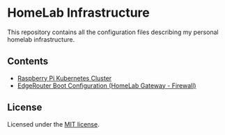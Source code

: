 # HomeLab Infrastructure
This repository contains all the configuration files describing my personal homelab infrastructure.

## Contents
- [Raspberry Pi Kubernetes Cluster](./picluster)
- [EdgeRouter Boot Configuration (HomeLab Gateway - Firewall)](./edgerouter/config)

## License
Licensed under the [MIT license](LICENSE).